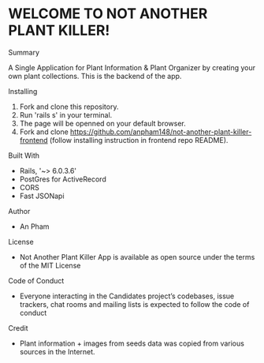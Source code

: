 # WELCOME TO NOT ANOTHER PLANT KILLER!

 Summary

A Single Application for Plant Information & Plant Organizer by creating your own plant collections. This is the backend of the app. 

 Installing

1. Fork and clone this repository.
2. Run 'rails s' in your terminal.
3. The page will be openned on your default browser.
4. Fork and clone https://github.com/anpham148/not-another-plant-killer-frontend (follow installing instruction in frontend repo README).

Built With

- Rails, '~> 6.0.3.6'
- PostGres for ActiveRecord
- CORS
- Fast JSONapi

 Author

- An Pham

 License

- Not Another Plant Killer App is available as open source under the terms of the MIT License

 Code of Conduct

- Everyone interacting in the Candidates project’s codebases, issue trackers, chat rooms and mailing lists is expected to follow the code of conduct

Credit

- Plant information + images from seeds data was copied from various sources in the Internet. 

